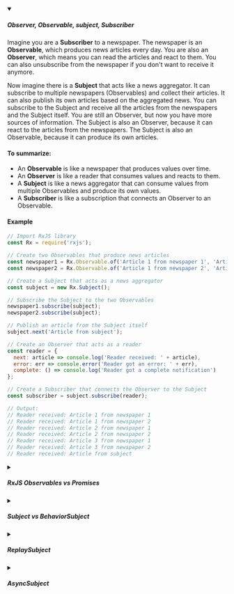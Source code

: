 <!-- https://brandfolder.com/workbench/extract-text-from-image -->
<!-- ![for root](/img/interviews/angular/forroot.png) -->

<details open>
<summary><h5>Observer, Observable, subject, Subscriber</h5></summary>

Imagine you are a **Subscriber** to a newspaper. The newspaper is an **Observable**, which produces news articles every day. You are also an **Observer**, which means you can read the articles and react to them. You can also unsubscribe from the newspaper if you don't want to receive it anymore.

Now imagine there is a **Subject** that acts like a news aggregator. It can subscribe to multiple newspapers (Observables) and collect their articles. It can also publish its own articles based on the aggregated news. You can subscribe to the Subject and receive all the articles from the newspapers and the Subject itself. You are still an Observer, but now you have more sources of information. The Subject is also an Observer, because it can react to the articles from the newspapers. The Subject is also an Observable, because it can produce its own articles.

#### To summarize:

- An **Observable** is like a newspaper that produces values over time.
- An **Observer** is like a reader that consumes values and reacts to them.
- A **Subject** is like a news aggregator that can consume values from multiple Observables and produce its own values.
- A **Subscriber** is like a subscription that connects an Observer to an Observable.

#### Example

```js
// Import RxJS library
const Rx = require('rxjs');

// Create two Observables that produce news articles
const newspaper1 = Rx.Observable.of('Article 1 from newspaper 1', 'Article 2 from newspaper 1', 'Article 3 from newspaper 1');
const newspaper2 = Rx.Observable.of('Article 1 from newspaper 2', 'Article 2 from newspaper 2', 'Article 3 from newspaper 2');

// Create a Subject that acts as a news aggregator
const subject = new Rx.Subject();

// Subscribe the Subject to the two Observables
newspaper1.subscribe(subject);
newspaper2.subscribe(subject);

// Publish an article from the Subject itself
subject.next('Article from subject');

// Create an Observer that acts as a reader
const reader = {
  next: article => console.log('Reader received: ' + article),
  error: err => console.error('Reader got an error: ' + err),
  complete: () => console.log('Reader got a complete notification')
};

// Create a Subscriber that connects the Observer to the Subject
const subscriber = subject.subscribe(reader);

// Output:
// Reader received: Article 1 from newspaper 1
// Reader received: Article 1 from newspaper 2
// Reader received: Article 2 from newspaper 1
// Reader received: Article 2 from newspaper 2
// Reader received: Article 3 from newspaper 1
// Reader received: Article 3 from newspaper 2
// Reader received: Article from subject

```

</details>

<details>
<summary><h5>RxJS Observables vs Promises</h5></summary>

- **Promises are like a delivery truck**. You order something online, and the delivery truck shows up at your door with your order. The delivery truck only comes once, and it only delivers one thing.
- **Observables are like a stream of water**. You turn on the faucet, and water starts flowing out. The water keeps flowing until you turn off the faucet. You can collect the water in a bucket, or you can use it to water your plants.

| Observables | Promises |
| ----------- | -------- |
| A stream of events that can be processed with operators | A single event that happens when an async operation completes or fails |
| Can be either synchronous or asynchronous | Always asynchronous |
| Can provide zero or more values | Can provide a single value because they can only be resolved or rejected once |
| Only start when subscribed to | Start immediately when created |
| Can be cancelled by unsubscribing | Cannot be cancelled |

</details>

<details>
<summary><h5>Subject vs BehaviorSubject</h5></summary>

An event ***stream of birthdays*** is a `Subject`, because it does not have an initial value and does not emit anything until a birthday occurs. 

The ***stream of a person's age (current value)*** would be a `BehaviorSubject`, because it always has an initial value (the person's age) and emits the current value to new subscribers.

```javascript
// Create a Subject that represents an event stream of birthdays
birthday$ = new Subject<Date>();

// Subscribe to the birthday stream and log the dates
birthday$.subscribe(date => console.log(date));

// Output: nothing

// A birthday occurs
birthday$.next(new Date(2023, 5, 8));

// Output: 2023-06-08

// Another birthday occurs
birthday$.next(new Date(2024, 5, 8));

// Output: 2024-06-08

// Create a BehaviorSubject that represents the stream of a person's age
age$ = new BehaviorSubject<number>(25);

// Subscribe to the age stream and log the numbers
age$.subscribe(age => console.log(age));

// Output: 25

// The person's age changes
age$.next(26);

// Output: 26

// The person's age changes again
age$.next(27);

// Output: 27
```

You can see that the Subject does not emit anything until `next()` is called, and then emits the value to the subscriber. The BehaviorSubject emits the initial value to the subscriber, and then emits the updated value when `next()` is called.

</details>

<details>
<summary><h5>ReplaySubject</h5></summary>

A **ReplaySubject** is a type of **Subject** that ***replays old values to new subscribers when they first subscribe***. The `ReplaySubject` will store every value it emits in a buffer and emit them to the new subscribers in the order it received them. You can configure the buffer using the arguments `bufferSize` and `windowTime`.

For example, let's say you have a service that keeps track of the user's actions. You can use a ReplaySubject to store the last 5 actions and emit them to any component that subscribes to it. You can also update the actions by calling `next()` on the ReplaySubject.

Here is some pseudocode to illustrate this:

```javascript
// Create a ReplaySubject with a buffer size of 5
actions$ = new ReplaySubject<string>(5);

// Emit some actions
actions$.next("click");
actions$.next("scroll");
actions$.next("hover");
actions$.next("drag");
actions$.next("drop");

// Subscribe to the actions and log them
actions$.subscribe(action => console.log(action));

// Output: click, scroll, hover, drag, drop

// Emit another action
actions$.next("zoom");

// Subscribe to the actions and log them
actions$.subscribe(action => console.log(action));

// Output: scroll, hover, drag, drop, zoom
```

You can see that the ReplaySubject emits all the values in the buffer to the first subscriber, and then emits only the last 5 values to the second subscriber.

</details>

<details>
<summary><h5>AsyncSubject</h5></summary>

An **AsyncSubject** is a type of **Subject** that only emits the last value of the observable execution and only when the execution completes. It is ***useful when you only want the final result*** of an asynchronous operation.

For example, let's say you have a service that performs a calculation. You can use an AsyncSubject to store the result of the calculation and emit it to any component that subscribes to it when the calculation is done. You can also update the result by calling `next()` on the AsyncSubject.

Here is some pseudocode to illustrate this:

```javascript
// Create an AsyncSubject
result$ = new AsyncSubject<number>();

// Subscribe to the result and log it
result$.subscribe(result => console.log(result));

// Output: nothing

// Update the result
result$.next(10);

// Output: nothing

// Update the result again
result$.next(20);

// Output: nothing

// Complete the calculation
result$.complete();

// Output: 20
```

You can see that the AsyncSubject does not emit anything until `complete()` is called, and then emits only the last value to the subscriber.

</details>



